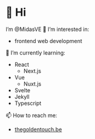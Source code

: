 # 👋 Hi
I’m @MidasVE
👀 I’m interested in:
  - frontend web development
  
🌱 I’m currently learning:
  - React
    - Next.js
  - Vue
    - Nuxt.js
  - Svelte
  - Jekyll
  - Typescript
  
📫 How to reach me:
  - [thegoldentouch.be](https://thegoldentouch.be)

<!---
MidasVE/MidasVE is a ✨ special ✨ repository because its `README.md` (this file) appears on your GitHub profile.
You can click the Preview link to take a look at your changes.
--->
